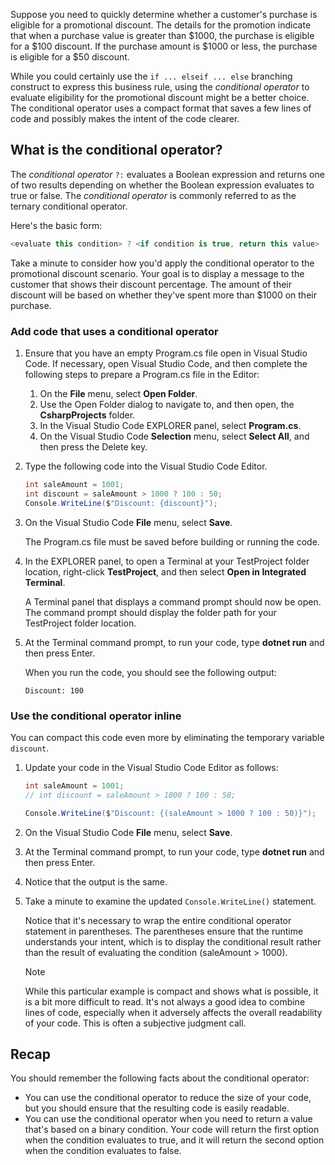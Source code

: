 Suppose you need to quickly determine whether a customer's purchase is eligible for a promotional discount. The details for the promotion indicate that when a purchase value is greater than $1000, the purchase is eligible for a $100 discount. If the purchase amount is $1000 or less, the purchase is eligible for a $50 discount.

While you could certainly use the `if ... elseif ... else` branching construct to express this business rule, using the *conditional operator* to evaluate eligibility for the promotional discount might be a better choice. The conditional operator uses a compact format that saves a few lines of code and possibly makes the intent of the code clearer.

## What is the conditional operator?

The *conditional operator* `?:` evaluates a Boolean expression and returns one of two results depending on whether the Boolean expression evaluates to true or false. The *conditional operator* is commonly referred to as the ternary conditional operator.

Here's the basic form:

```c#
<evaluate this condition> ? <if condition is true, return this value> : <if condition is false, return this value>
```

Take a minute to consider how you'd apply the conditional operator to the promotional discount scenario. Your goal is to display a message to the customer that shows their discount percentage. The amount of their discount will be based on whether they've spent more than $1000 on their purchase.

### Add code that uses a conditional operator

1. Ensure that you have an empty Program.cs file open in Visual Studio Code.
   If necessary, open Visual Studio Code, and then complete the following steps to prepare a Program.cs file in the Editor:
   1. On the **File** menu, select **Open Folder**.
   1. Use the Open Folder dialog to navigate to, and then open, the **CsharpProjects** folder.
   1. In the Visual Studio Code EXPLORER panel, select **Program.cs**.
   1. On the Visual Studio Code **Selection** menu, select **Select All**, and then press the Delete key.

1. Type the following code into the Visual Studio Code Editor.

   ```c#
   int saleAmount = 1001;
   int discount = saleAmount > 1000 ? 100 : 50;
   Console.WriteLine($"Discount: {discount}");
   ```

1. On the Visual Studio Code **File** menu, select **Save**.

   The Program.cs file must be saved before building or running the code.

1. In the EXPLORER panel, to open a Terminal at your TestProject folder location, right-click **TestProject**, and then select **Open in Integrated Terminal**.

   A Terminal panel that displays a command prompt should now be open. The command prompt should display the folder path for your TestProject folder location.

1. At the Terminal command prompt, to run your code, type **dotnet run** and then press Enter.

   When you run the code, you should see the following output:

   ```dos
   Discount: 100
   ```

### Use the conditional operator inline

You can compact this code even more by eliminating the temporary variable `discount`.

1. Update your code in the Visual Studio Code Editor as follows:
  
   ```c#
   int saleAmount = 1001;
   // int discount = saleAmount > 1000 ? 100 : 50;
   
   Console.WriteLine($"Discount: {(saleAmount > 1000 ? 100 : 50)}");
   ```

1. On the Visual Studio Code **File** menu, select **Save**.

1. At the Terminal command prompt, to run your code, type **dotnet run** and then press Enter.

1. Notice that the output is the same.

1. Take a minute to examine the updated `Console.WriteLine()` statement.

   Notice that it's necessary to wrap the entire conditional operator statement in parentheses. The parentheses ensure that the runtime understands your intent, which is to display the conditional result rather than the result of evaluating the condition (saleAmount > 1000).

   > [!NOTE]
   > While this particular example is compact and shows what is possible, it is a bit more difficult to read. It's not always a good idea to combine lines of code, especially when it adversely affects the overall readability of your code. This is often a subjective judgment call.

## Recap

You should remember the following facts about the conditional operator:

- You can use the conditional operator to reduce the size of your code, but you should ensure that the resulting code is easily readable.
- You can use the conditional operator when you need to return a value that's based on a binary condition. Your code will return the first option when the condition evaluates to true, and it will return the second option when the condition evaluates to false.